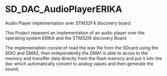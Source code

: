 # SD_DAC_AudioPlayerERIKA
Audio Player implementation over STM32F4 discovery board

This Project repesent an implementation of an audio player over the operating system ERIKA and the STM32f4 discovery Board 
                        
The implementation consist of read the wav file from the SDcard using the SDIO and DMA2, then independently the DMA1 is able to acces to the memory
and transffer data directly from the flash memory and put it into the dac which automatically convert to analog values and then generate the sound. 
